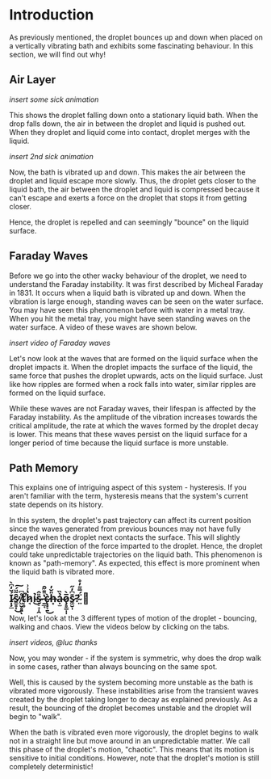 # Introduction

As previously mentioned, the droplet bounces up and down when placed on a vertically vibrating bath and exhibits some fascinating behaviour. 
In this section, we will find out why!

## Air Layer
*insert some sick animation*

This shows the droplet falling down onto a stationary liquid bath. When the drop falls down, the air in between the droplet and 
liquid is pushed out. When they droplet and liquid come into contact, droplet merges with the liquid.

*insert 2nd sick animation*

Now, the bath is vibrated up and down. This makes the air between the droplet and liquid escape more slowly. 
Thus, the droplet gets closer to the liquid bath, the air between the droplet and liquid is compressed because it can't escape 
and exerts a force on the droplet that stops it from getting closer.

Hence, the droplet is repelled and can seemingly "bounce" on the liquid surface.

## Faraday Waves

Before we go into the other wacky behaviour of the droplet, we need to understand the Faraday instability. It was first described by
Micheal Faraday in 1831. It occurs when a liquid bath is vibrated up and down. When the vibration is large enough, standing waves can be seen 
on the water surface. You may have seen this phenomenon before with water in a metal tray. When you hit the metal tray, you might have seen 
standing waves on the water surface. A video of these waves are shown below.

*insert video of Faraday waves*

Let's now look at the waves that are formed on the liquid surface when the droplet impacts it. 
When the droplet impacts the surface of the liquid, the same force that pushes the droplet upwards, 
acts on the liquid surface. Just like how ripples are formed when a rock falls into water, similar ripples are formed
on the liquid surface.

While these waves are not Faraday waves, their lifespan is affected by the Faraday instability. As the amplitude of
the vibration increases towards the critical amplitude, the rate at which the waves formed by the droplet decay is lower. This means that
these waves persist on the liquid surface for a longer period of time because the liquid surface is more unstable.

## Path Memory

This explains one of intriguing aspect of this system - hysteresis. If you aren't familiar with the term, hysteresis means
that the system's current state depends on its history.

In this system, the droplet's past trajectory can affect its current position since the waves generated from previous bounces
may not have fully decayed when the droplet next contacts the surface. This will slightly change the direction of the force imparted
to the droplet. Hence, the droplet could take unpredictable trajectories on the liquid bath. This phenomenon is known as
"path-memory". As expected, this effect is more prominent when the liquid bath is vibrated more.

## Ị̷̧̲́̌̒͆̀s̷͚̥͓̑͂̈́̕͜͠ ̸͖̮̥͈̊͆ͅt̴͔̥́̕h̷̘̔͗͗ỉ̴͜ṣ̴̠̘̩̭̎̂ ̶̱̲̘̔̎̄̋̑c̷̢̧̞̱̀͜h̶͙̎̌̓ạ̴̫̉̏o̷̧̥̳̩̩̅̀s̷͚̮̩͊͆̓̋?̴̤̈́̅͌̓̊ 🤔

Now, let's look at the 3 different types of motion of the droplet - bouncing, walking and chaos. View the videos
below by clicking on the tabs.

*insert videos, @luc thanks*

Now, you may wonder - if the system is symmetric, why does the drop walk in some cases, rather than always bouncing
on the same spot.

Well, this is caused by the system becoming more unstable as the bath is vibrated more vigorously. These instabilities
arise from the transient waves created by the droplet taking longer to decay as explained previously. 
As a result, the bouncing of the droplet becomes unstable and the droplet will begin to "walk".

When the bath is vibrated even more vigorously, the droplet begins to walk not in a straight line but move around in an
unpredictable matter. We call this phase of the droplet's motion, "chaotic". This means that its motion is sensitive to
initial conditions. However, note that the droplet's motion is still completely deterministic!
